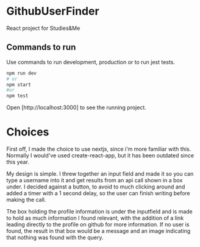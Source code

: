 # GithubUserFinder
React project for Studies&amp;Me

## Commands to run
Use commands to run development, production or to run jest tests.
```bash
npm run dev
# or
npm start
#or
npm test
```

Open [http://localhost:3000] to see the running project.



# Choices

First off, I made the choice to use nextjs, since i'm more familiar with this. Normally I would've used create-react-app, but it has been outdated since this year.

My design is simple. I threw together an input field and made it so you can type a username into it and get results from an api call shown in a box under. I decided against a button, to avoid to much clicking around and added a timer with a 1 second delay, so the user can finish writing before making the call.

The box holding the profile information is under the inputfield and is made to hold as much information I found relevant, with the addition of a link leading directly to the profile on github for more information.
If no user is found, the result in that box would be a message and an image indicating that nothing was found with the query.

